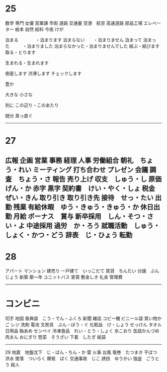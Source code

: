# 25
数学
専門
女優
営業課
市街
道路
交通量
空港　航空
高速道路
部品工場
エレベーター
絵本
自然
給料
今夜
けが

泊まる　　　　・泊まります
泊まらない　　・泊まりません
泊まって
泊まった　　　・泊まりました
泊まらなかった・泊まりませんでした
結ぶ・結びます
取る・とります

生まれる・生まれます

倒産します
渋滞します
チェックします

豊か

大きな
小さな

別に
この辺り・このあたり

随分
真っ直ぐ

---
# 27
広報
企画
営業
事務
経理
人事
労働組合
朝礼　ちょう・れい
ミーティング
打ち合わせ
プレゼン
会議
調査　ちょう・さ
報告
売り上げ
収支　しゅう・し
原価　げん・か
赤字
黒字
契約書　けい・やく・しょ
税金　ぜい・きん
取り引き
取り引き先
接待　せっ・たい
出勤
残業
有給休暇　ゆう・きゅう・きゅう・か
休日出勤
月給
ボーナス　賞与
新卒採用　しん・そつ・さい・よ
中途採用
過労　か・ろう
就職活動　しゅう・しょく・かつ・どう
辞表　じ・ひょう
転勤
---
# 28
アパート
マンション
建売り
一戸建て　いっこだて
賃貸　ちんたい
分譲　ぶんじょう
新築
築〜年
ユニットバス
家賃
敷金しき
礼金
管理費

---
# コンビニ
切手
地図
香典袋　こう・でん・ふくろ
新聞
雑誌
コピー機
ビニール袋
買い物かご
レジ
洗剤
電池
文房具　ぶん・ぼう・ぐ
化粧品　け・しょう
せっけん
タオル
日用品
飴あめ
センベイ
冷凍食品　れい・とう・しょく
氷こおり
缶詰かんづめ
肉まん
おにぎり
惣菜　そうざい
下着　したぎ
紙袋

---
29
地震　地盤沈下　じ・ばん・ちん・か
雷
火事
台風
竜巻　たつまき
干ばつ
洪水
墜落　ついらく
爆発　ばく
交通事故　じこ
誘拐　ゆうかい
強盗　ごうとう
殺人
